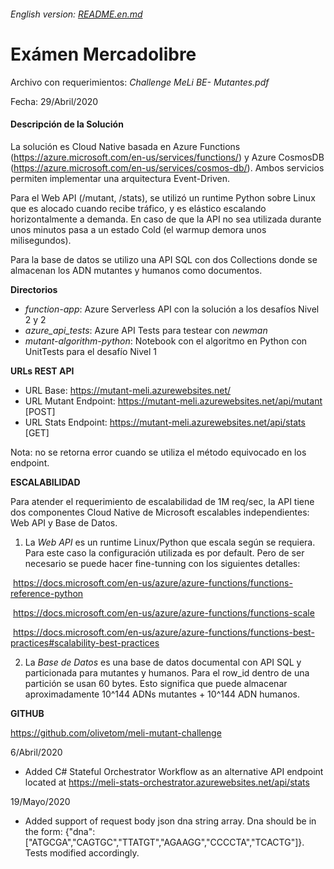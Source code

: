 ###### English version: [README.en.md](https://github.com/olivetom/meli-mutant-challenge/blob/master/README.en.md)

# **Exámen Mercadolibre**

Archivo con requerimientos: *Challenge MeLi BE- Mutantes.pdf*

Fecha: 29/Abril/2020

#### Descripción de la Solución 

La solución es Cloud Native basada en Azure Functions (https://azure.microsoft.com/en-us/services/functions/) y Azure CosmosDB (https://azure.microsoft.com/en-us/services/cosmos-db/). Ambos servicios permiten implementar una arquitectura Event-Driven.

Para el Web API (/mutant, /stats), se utilizó un runtime Python sobre Linux que es alocado cuando recibe tráfico, y es elástico escalando horizontalmente a demanda. En caso de que la API no sea utilizada durante unos minutos pasa a un estado Cold (el warmup demora unos milisegundos).

Para la base de datos se utilizo una API SQL con dos Collections donde se almacenan los ADN mutantes y humanos como documentos.

**Directorios**

* *function-app*: Azure Serverless API con la solución a los desafíos Nivel 2 y 2
* *azure_api_tests*: Azure API Tests para testear con *newman* 
* *mutant-algorithm-python*: Notebook con el algoritmo en Python con UnitTests para el desafío Nivel 1

**URLs REST API**

  * URL Base: https://mutant-meli.azurewebsites.net/ 
  * URL Mutant Endpoint: https://mutant-meli.azurewebsites.net/api/mutant [POST] 
  * URL Stats Endpoint: https://mutant-meli.azurewebsites.net/api/stats [GET] 

Nota: no se retorna error cuando se utiliza el método equivocado en los endpoint.



**ESCALABILIDAD**

Para atender el requerimiento de escalabilidad de 1M req/sec, la API tiene dos componentes Cloud Native de Microsoft escalables independientes: Web API y Base de Datos.

1) La *Web API* es un runtime Linux/Python que escala según se requiera. Para este caso la configuración utilizada es por default. Pero de ser necesario se puede hacer fine-tunning con los siguientes detalles:

​         https://docs.microsoft.com/en-us/azure/azure-functions/functions-reference-python

​		https://docs.microsoft.com/en-us/azure/azure-functions/functions-scale

​		https://docs.microsoft.com/en-us/azure/azure-functions/functions-best-practices#scalability-best-practices

2) La *Base de Datos* es una base de datos documental con API SQL y particionada para mutantes y humanos. Para el row_id dentro de una partición se usan 60 bytes. Esto significa que puede almacenar aproximadamente 10^144 ADNs mutantes + 10^144 ADN humanos.


**GITHUB**

https://github.com/olivetom/meli-mutant-challenge

6/Abril/2020

* Added C# Stateful Orchestrator Workflow as an alternative API endpoint located at https://meli-stats-orchestrator.azurewebsites.net/api/stats

19/Mayo/2020

* Added support of request body json dna string array. Dna should be in the form: {"dna":["ATGCGA","CAGTGC","TTATGT","AGAAGG","CCCCTA","TCACTG"]}. Tests modified accordingly.